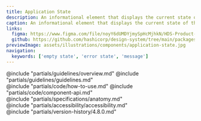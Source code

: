 ```yaml
---
title: Application State
description: An informational element that displays the current state of the application.
caption: An informational element that displays the current state of the application.
links:
  figma: https://www.figma.com/file/noyY6dUMDYjmySpHcMjhkN/HDS-Product---Components?node-id=31113-50004
  github: https://github.com/hashicorp/design-system/tree/main/packages/components/src/components/hds/application-state
previewImage: assets/illustrations/components/application-state.jpg
navigation:
  keywords: ['empty state', 'error state', 'message']
---
```


<section data-tab="Guidelines">
  @include "partials/guidelines/overview.md"
  @include "partials/guidelines/guidelines.md"
</section>

<section data-tab="Code">
  @include "partials/code/how-to-use.md"
  @include "partials/code/component-api.md"
</section>

<section data-tab="Specifications">
  @include "partials/specifications/anatomy.md"
</section>

<section data-tab="Accessibility">
  @include "partials/accessibility/accessibility.md"
</section>

<section data-tab="Version history">
  @include "partials/version-history/4.8.0.md"
</section>
